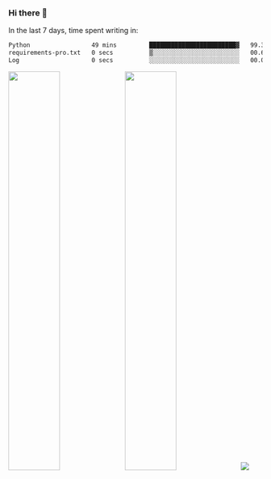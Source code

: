 ### Hi there 👋

In the last 7 days, time spent writing in:

<!--START_SECTION:waka-->

```txt
Python                 49 mins         ████████████████████████▓   99.33 %
requirements-pro.txt   0 secs          ▒░░░░░░░░░░░░░░░░░░░░░░░░   00.67 %
Log                    0 secs          ░░░░░░░░░░░░░░░░░░░░░░░░░   00.00 %
```

<!--END_SECTION:waka-->

<img src="https://wakatime.com/share/@jimtje/5d0c92de-08f8-4a72-8f2f-6a9693d1e318.svg" width=45% height=45%> <img src="https://wakatime.com/share/@jimtje/501498ae-bda5-4da7-a89d-b40bcdd5556d.svg" width=45% height=45%>
![](https://hit.yhype.me/github/profile?user_id=43537315)
